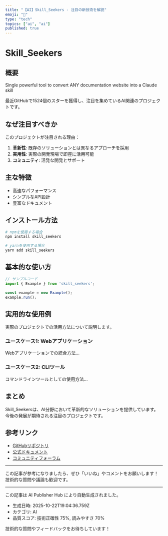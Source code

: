 ```yaml
---
title: "【AI】Skill_Seekers - 注目の新技術を解説"
emoji: "🚀"
type: "tech"
topics: ["ai", "ai"]
published: true
---
```


# Skill_Seekers

## 概要

Single powerful tool to convert ANY documentation website into a Claude skill

最近GitHubで1524個のスターを獲得し、注目を集めているAI関連のプロジェクトです。

## なぜ注目すべきか

このプロジェクトが注目される理由：

1. **革新性**: 既存のソリューションとは異なるアプローチを採用
2. **実用性**: 実際の開発現場で即座に活用可能
3. **コミュニティ**: 活発な開発とサポート

## 主な特徴

- 高速なパフォーマンス
- シンプルなAPI設計
- 豊富なドキュメント

## インストール方法

```bash
# npmを使用する場合
npm install skill_seekers

# yarnを使用する場合
yarn add skill_seekers
```

## 基本的な使い方

```javascript
// サンプルコード
import { Example } from 'skill_seekers';

const example = new Example();
example.run();
```

## 実用的な使用例

実際のプロジェクトでの活用方法について説明します。

### ユースケース1: Webアプリケーション

Webアプリケーションでの統合方法...

### ユースケース2: CLIツール

コマンドラインツールとしての使用方法...

## まとめ

Skill_Seekersは、AI分野において革新的なソリューションを提供しています。
今後の発展が期待される注目のプロジェクトです。

## 参考リンク

- [GitHubリポジトリ](https://github.com/yusufkaraaslan/Skill_Seekers)
- [公式ドキュメント](https://github.com/yusufkaraaslan/Skill_Seekers#readme)
- [コミュニティフォーラム](https://github.com/yusufkaraaslan/Skill_Seekers/discussions)

---

この記事が参考になりましたら、ぜひ「いいね」やコメントをお願いします！
技術的な質問や議論も歓迎です。

---

この記事は AI Publisher Hub により自動生成されました。
- 生成日時: 2025-10-22T19:04:36.759Z
- カテゴリ: AI
- 品質スコア: 技術正確性 75%, 読みやすさ 70%

技術的な質問やフィードバックをお待ちしています！